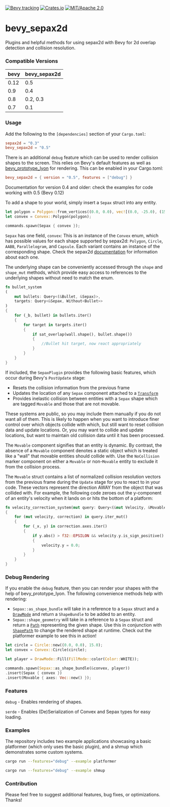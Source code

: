 [![Bevy tracking](https://img.shields.io/badge/Bevy%20tracking-released%20version-lightblue)](https://github.com/bevyengine/bevy/blob/main/docs/plugins_guidelines.md#main-branch-tracking)
[![Crates.io](https://img.shields.io/crates/v/bevy_sepax2d.svg)](https://crates.io/crates/bevy_sepax2d)
[![MIT/Apache 2.0](https://img.shields.io/badge/license-MIT%2FApache-blue.svg)](./LICENSE)

# bevy_sepax2d
Plugins and helpful methods for using sepax2d with Bevy for 2d overlap detection and collision resolution. 

### Compatible Versions

| bevy | bevy_sepax2d |
|------|--------------|
| 0.12 | 0.5          |
| 0.9  | 0.4          |
| 0.8  | 0.2, 0.3     |
| 0.7  | 0.1          |

### Usage

Add the following to the `[dependencies]` section of your `Cargo.toml`:

```toml
sepax2d = "0.3"
bevy_sepax2d = "0.5"
```

There is an additional `debug` feature which can be used to render collision shapes to the screen.
This relies on Bevy's default features as well as [bevy_prototype_lyon](https://crates.io/crates/bevy_prototype_lyon)
for rendering. This can be enabled in your Cargo.toml:

```toml
bevy_sepax2d = { version = "0.5", features = ["debug"] }
```

Documentation for version 0.4 and older: check the examples for code working with 0.5 (Bevy 0.12)

To add a shape to your world, simply insert a `Sepax` struct into any entity.

```rust
let polygon = Polygon::from_vertices((0.0, 0.0), vec![(0.0, -25.0), (15.0, 15.0), (-15.0, 15.0)]);
let convex = Convex::Polygon(polygon);

commands.spawn(Sepax { convex });
```

`Sepax` has one field, `convex`: This is an instance of the `Convex` enum, which has possible values
for each shape supported by sepax2d: `Polygon`, `Circle`, `AABB`, `Parallelogram`, and `Capsule`. Each variant contains
an instance of the corresponding shape. Check the sepax2d 
[documentation](https://docs.rs/sepax2d/latest/sepax2d/index.html) for information about each one.

The underlying shape can be conveniently accessed through the `shape` and `shape_mut` methods, which provide
easy access to references to the underlying shapes without need to match the enum.

```rust
fn bullet_system
(
    mut bullets: Query<(&Bullet, &Sepax)>,
    targets: Query<&Sepax, Without<Bullet>>
)
{
    for (_b, bullet) in bullets.iter()
    {
        for target in targets.iter()
        {
            if sat_overlap(wall.shape(), bullet.shape())
            {
                //Bullet hit target, now react appropriately
            }
        }
    }
}
```

If included, the `SepaxPlugin` provides the following basic features, which occur during Bevy's
`PostUpdate` stage:

* Resets the collision information from the previous frame
* Updates the location of any `Sepax` component attached to a 
[`Transform`](https://docs.rs/bevy/latest/bevy/prelude/struct.Transform.html#impl-Default)
* Provides inelastic collision between entities with a `Sepax` shape which are tagged 
`Movable` and those that are not movable.

These systems are public, so you may include them manually if you do not want all of them.
This is likely to happen when you want to introduce finer control over which objects collide
with which, but still want to reset collision data and update locations. Or, you may want to
collide and update locations, but want to maintain old collision data until it has been processed.

The `Movable` component signifies that an entity is dynamic. By contrast, the absence of a `Movable`
component denotes a static object which is treated like a "wall" that movable entities should collide
with. Use the `NoCollision` marker component on either a `Movable` or non-`Movable` entity to exclude
it from the collision process.

The `Movable` struct contains a list of normalized collision resolution vectors from the previous frame during the
`Update` stage for you to react to in your code. These vectors represent the direction AWAY from the
object that was collided with. For example, the following code zeroes out the y-component
of an entity's velocity when it lands on or hits the bottom of a platform:

```rust
fn velocity_correction_system(mut query: Query<(&mut Velocity, &Movable)>)
{
    for (mut velocity, correction) in query.iter_mut()
    {
        for (_x, y) in correction.axes.iter()
        {
            if y.abs() > f32::EPSILON && velocity.y.is_sign_positive() != y.is_sign_positive()
            {
                velocity.y = 0.0;
            }
        }
    }
}
```

### Debug Rendering

If you enable the `debug` feature, then you can render your shapes with the help of bevy_prototype_lyon.
The following convenience methods help with rendering:

* `Sepax::as_shape_bundle` will take in a reference to a `Sepax` struct and a 
[`DrawMode`](https://docs.rs/bevy_prototype_lyon/latest/bevy_prototype_lyon/draw/enum.DrawMode.html)
and return a `ShapeBundle` to be added to an entity.
* `Sepax::shape_geometry` will take in a reference to a `Sepax` struct and return a
[`Path`](https://docs.rs/bevy_prototype_lyon/latest/bevy_prototype_lyon/path/index.html) representing the
given shape. Use this in conjunction with 
[`ShapePath`](https://docs.rs/bevy_prototype_lyon/latest/bevy_prototype_lyon/path/struct.ShapePath.html)
to change the rendered shape at runtime. Check out the platformer example to see this in action!

```rust
let circle = Circle::new((0.0, 0.0), 15.0);
let convex = Convex::Circle(circle);

let player = DrawMode::Fill(FillMode::color(Color::WHITE));

commands.spawn(Sepax::as_shape_bundle(&convex, player))
.insert(Sepax { convex })
.insert(Movable { axes: Vec::new() });
```

### Features
`debug` - Enables rendering of shapes.

`serde` - Enables (De)Serialization of Convex and Sepax types for easy loading.

### Examples
The repository includes two example applications showcasing a basic platformer (which only uses
the basic plugin), and a shmup which demonstrates some custom systems.

```sh
cargo run --features="debug" --example platformer

cargo run --features="debug" --example shmup
```

### Contribution
Please feel free to suggest additional features, bug fixes, or optimizations. Thanks!

